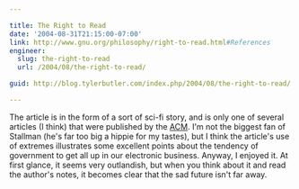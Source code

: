 ```yaml
---

title: The Right to Read
date: '2004-08-31T21:15:00-07:00'
link: http://www.gnu.org/philosophy/right-to-read.html#References
engineer:
  slug: the-right-to-read
  url: /2004/08/the-right-to-read/

guid: http://blog.tylerbutler.com/index.php/2004/08/the-right-to-read/

---
```


The article is in the form of a sort of sci-fi story, and is only one of
several articles (I think) that were published by the [ACM][1]. I'm not the
biggest fan of Stallman (he's far too big a hippie for my tastes), but I think
the article's use of extremes illustrates some excellent points about the
tendency of government to get all up in our electronic business. Anyway, I
enjoyed it. At first glance, it seems very outlandish, but when you think
about it and read the author's notes, it becomes clear that the sad future
isn't far away.

   [1]: http://www.acm.org
